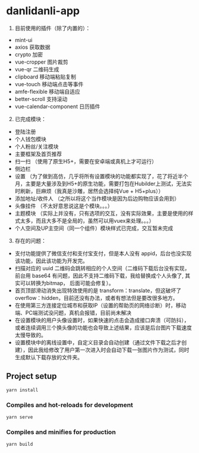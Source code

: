# danlidanli-app

1. 目前使用的插件（除了内置的）：

- mint-ui
- axios 获取数据
- crypto 加密
- vue-cropper 图片裁剪
- vue-qr 二维码生成
- clipboard 移动端粘贴复制
- vue-touch 移动端点击等事件
- amfe-flexible 移动端自适应
- better-scroll 支持滚动
- vue-calendar-component 日历插件

2. 已完成模块：

- 登陆注册
- 个人钱包模块
- 个人粉丝/关注模块
- 主要框架及首页推荐
- 扫一扫 （使用了原生H5+，需要在安卓端或真机上才可运行）
- 侧边栏
- 设置 （为了做到高仿，几乎将所有设置模块的功能都实现了，花了将近半个月，主要是大量涉及到H5+的原生功能，需要打包在Hubilder上测试，无法实时刷新，巨麻烦（我真是沙雕，居然会选择纯Vue + H5+plus））
- 添加地址/收件人 （之所以将这个当作模块是因为后边购物应该会用到）
- 头像挂件 （不太好意思说这是个模块。。。）
- 主题模块 （实际上并没有，只有选项的交互，没有实际效果，主要是使用的样式太多，而且大多不是全局的，虽然可以用vuex来处理。。。）
- 个人空间及UP主空间（同一个组件）模块样式已完成，交互暂未完成

3. 存在的问题：

- 支付功能提供了微信支付和支付宝支付，但是本人没有 appid，后台也没实现该功能，因此该功能为开发完。
- 扫描对应的 uuid 二维码会跳转相应的个人空间（二维码下载后台没有实现，前台用 base64 有问题，因此不支持二维码下载，我给替换成个人头像了, 其实可以转换为bitmap， 后面可能会修复）。
- 首页顶部滑动消失出现特效使用的是 transform：translate，但这破坏了 overflow：hidden，目前还没有办法，或者有想法但是要改很多地方。
- 在使用第三方连接定位城市和获取IP（设置的帮助页的网络诊断）时，移动端、PC端测试没问题，真机会报错，目前尚未解决
- 在设置模块的用户头像设置时，如果快速的点击会造成接口奔溃（可防抖），或者连续调用三个换头像的功能也会导致上述结果，应该是后台图片下载速度太慢导致的。
- 设置模块中的离线设置中，自定义目录会自动创建（通过文件下载之后才创建），因此我给修改了用户第一次进入时会自动下载一张图片作为测试，同时生成默认下载存放的文件夹。

## Project setup

```
yarn install
```

### Compiles and hot-reloads for development

```
yarn serve
```

### Compiles and minifies for production

```
yarn build
```
